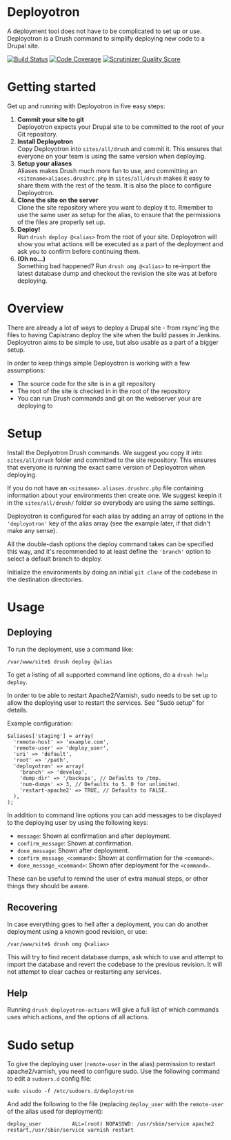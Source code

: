 Deployotron
===========

A deployment tool does not have to be complicated to set up or use. Deployotron is a Drush command to simplify deploying new code to a Drupal site.

[![Build Status](https://travis-ci.org/reload/deployotron.png?branch=master)](https://travis-ci.org/reload/deployotron)
[![Code Coverage](https://scrutinizer-ci.com/g/reload/deployotron/badges/coverage.png?s=0f0d54845fc1c45affcc0ad8c111e40f4e40c359)](https://scrutinizer-ci.com/g/reload/deployotron/)
[![Scrutinizer Quality Score](https://scrutinizer-ci.com/g/reload/deployotron/badges/quality-score.png?s=cd9fde12be1b74734b00d59618d4eb6c1bf5bfb0)](https://scrutinizer-ci.com/g/reload/deployotron/)


Getting started <a id="getting-started"></a>
===============

Get up and running with Deployotron in five easy steps:

1. **Commit your site to git** <br/> Deployotron expects your Drupal site to be committed to the root of your Git repository.
2. **Install Deployotron** <br/> Copy Deployotron into `sites/all/drush` and commit it. This ensures that everyone on your team is using the same version when deploying.
3. **Setup your aliases** <br/> Aliases makes Drush much more fun to use, and committing an `<sitename>aliases.drushrc.php` in `sites/all/drush` makes it easy to share them with the rest of the team. It is also the place to configure Deployotron.
4. **Clone the site on the server** <br/> Clone the site repository where you want to deploy it to. Rmember to use the same user as setup for the alias, to ensure that the permissions of the files are properly set up.
5. **Deploy!** <br/> Run `drush deploy @<alias>` from the root of your site. Deployotron will show you what actions will be executed as a part of the deployment and ask you to confirm before continuing them.
6. **(Oh no...)** <br/> Something bad happened? Run `drush omg @<alias>` to re-import the latest database dump and checkout the revision the site was at before deploying.

Overview <a id="overview"></a>
========

There are already a lot of ways to deploy a Drupal site - from rsync'ing the files to having Capistrano deploy the site when the build passes in Jenkins. Deployotron aims to be simple to use, but also usable as a part of a bigger setup.


In order to keep things simple Deployotron is working with a few assumptions:

* The source code for the site is in a git repository
* The root of the site is checked in in the root of the repository
* You can run Drush commands and git on the webserver your are deploying to 

Setup <a id="setup"></a>
=====

Install the Deplyotron Drush commands. We suggest you copy it into `sites/all/drush` folder and committed to the site repository. This ensures that everyone is running the exact same version of Deployotron when deploying.

If you do not have an `<sitename>.aliases.drushrc.php` file containing information about your environments then create one. We suggest keepin it in the `sites/all/drush/`  folder so everybody are using the same settings. 

Deployotron is configured for each alias by adding an array of options in the `'deployotron'` key of the alias array (see the example later, if that didn't make any sense).

All the double-dash options the deploy command takes can be specified this way, and it's recommended to at least define the `'branch'` option to select a default branch to deploy.

Initialize the environments by doing an initial `git clone` of the codebase in the destination directories.

Usage <a id="usage"></a>
=====

Deploying
---------

To run the deployment, use a command like:

    /var/www/site$ drush deploy @alias

To get a listing of all supported command line options, do a `drush help deploy`.

In order to be able to restart Apache2/Varnish, sudo needs to be set up to allow the deploying user to restart the services. See "Sudo setup" for details.

Example configuration:

    $aliases['staging'] = array(
      'remote-host' => 'example.com',
      'remote-user' => 'deploy_user',
      'uri' => 'default',
      'root' => '/path',
      'deployotron' => array(
        'branch' => 'develop',
        'dump-dir' => '/backups', // Defaults to /tmp.
        'num-dumps' => 3, // Defaults to 5. 0 for unlimited.
        'restart-apache2' => TRUE, // Defaults to FALSE.
      ),
    );

In addition to command line options you can add messages to be
displayed to the deploying user by using the following keys:


 * `message`: Shown at confirmation and after deployment.
 * `confirm_message`: Shown at confirmation.
 * `done_message`: Shown after deployment.
 * `confirm_message_<command>`: Shown at confirmation for the
   `<command>`.
 * `done_message_<command>`: Shown after deployment for the
   `<command>`.

These can be useful to remind the user of extra manual steps, or other
things they should be aware.

Recovering
----------

In case everything goes to hell after a deployment, you can do another deployment using a known good revision, or use:

    /var/www/site$ drush omg @<alias>

This will try to find recent database dumps, ask which to use and attempt to import the database and revert the codebase to the previous revision. It will not attempt to clear caches or restarting any services.

Help
----

Running `drush deployotron-actions` will give a full list of which commands uses which actions, and the options of all actions.

Sudo setup
==========

To give the deploying user (`remote-user` in the alias) permission to restart apache2/varnish, you need to configure sudo. Use the following command to edit a `sudoers.d` config file:

    sudo visudo -f /etc/sudoers.d/deployotron

And add the following to the file (replacing `deploy_user` with the
`remote-user` of the alias used for deployment):

    deploy_user          ALL=(root) NOPASSWD: /usr/sbin/service apache2 restart,/usr/sbin/service varnish restart
